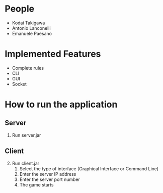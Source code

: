 # People
- Kodai Takigawa
- Antonio Lanconelli
- Emanuele Paesano

# Implemented Features
- Complete rules
- CLI
- GUI
- Socket


# How to run the application
## Server
1. Run server.jar

## Client
2. Run client.jar
   1. Select the type of interface (Graphical Interface or Command Line)
   2. Enter the server IP address
   3. Enter the server port number
   4. The game starts
